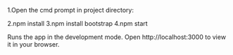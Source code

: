 1.Open the cmd prompt in project directory:

2.npm install
3.npm install bootstrap
4.npm start

Runs the app in the development mode.
Open http://localhost:3000 to view it in your browser.

